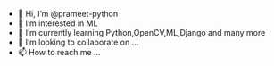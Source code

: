 - 👋 Hi, I’m @prameet-python
- 👀 I’m interested in ML
- 🌱 I’m currently learning Python,OpenCV,ML,Django and many more
- 💞️ I’m looking to collaborate on ...
- 📫 How to reach me ...

<!---
prameet-python/prameet-python is a ✨ special ✨ repository because its `README.md` (this file) appears on your GitHub profile.
You can click the Preview link to take a look at your changes.
--->

